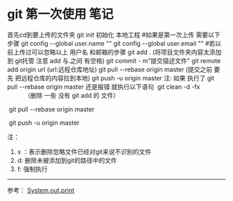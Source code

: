 # git 第一次使用 笔记
首先cd到要上传的文件夹
git init  初始化 本地工程
#如果是第一次上传 需要以下步骤
git config --global user.name ""
git config --global user.email ""
#若以前上传过可以忽略以上 用户名 和邮箱的步骤
git add . (将项目文件夹内容太添加到 git托管 注意 add 与.之间 有空格)
git commit - m"提交描述文件"
git remote add origin url (url:远程仓库地址)
git pull --rebase origin master (提交之前 要先 把远程仓库的内容拉到本地)
git push -u origin master
注:
如果 执行了 git pull --rebase origin master 还是报错 就执行以下语句
 git clean -d -fx                          （删除 一些 没有 git add 的 文件）

 git pull --rebase origin master

 git push -u origin master

注： 
1. x ：表示删除忽略文件已经对git来说不识别的文件 
2. d: 删除未被添加到git的路径中的文件 
3. f: 强制执行


--------------------- 
参考：
[System.out.print ](https://blog.csdn.net/weixin_40841731/article/details/82866121 )